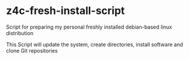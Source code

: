 # z4c-fresh-install-script
Script for preparing my personal freshly installed debian-based linux distribution

This Script will update the system, create directories, install software and clone Git repositories
